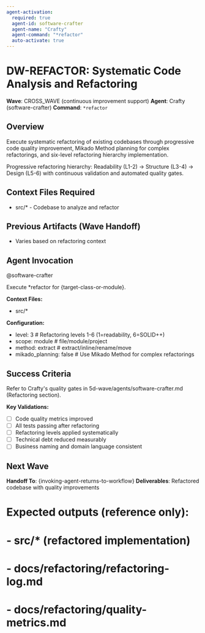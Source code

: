 ```yaml
---
agent-activation:
  required: true
  agent-id: software-crafter
  agent-name: "Crafty"
  agent-command: "*refactor"
  auto-activate: true
---
```


# DW-REFACTOR: Systematic Code Analysis and Refactoring

**Wave**: CROSS_WAVE (continuous improvement support)
**Agent**: Crafty (software-crafter)
**Command**: `*refactor`

## Overview

Execute systematic refactoring of existing codebases through progressive code quality improvement, Mikado Method planning for complex refactorings, and six-level refactoring hierarchy implementation.

Progressive refactoring hierarchy: Readability (L1-2) → Structure (L3-4) → Design (L5-6) with continuous validation and automated quality gates.

## Context Files Required

- src/* - Codebase to analyze and refactor

## Previous Artifacts (Wave Handoff)

- Varies based on refactoring context

## Agent Invocation

@software-crafter

Execute *refactor for {target-class-or-module}.

**Context Files:**
- src/*

**Configuration:**
- level: 3  # Refactoring levels 1-6 (1=readability, 6=SOLID++)
- scope: module  # file/module/project
- method: extract  # extract/inline/rename/move
- mikado_planning: false  # Use Mikado Method for complex refactorings

## Success Criteria

Refer to Crafty's quality gates in 5d-wave/agents/software-crafter.md (Refactoring section).

**Key Validations:**
- [ ] Code quality metrics improved
- [ ] All tests passing after refactoring
- [ ] Refactoring levels applied systematically
- [ ] Technical debt reduced measurably
- [ ] Business naming and domain language consistent

## Next Wave

**Handoff To**: {invoking-agent-returns-to-workflow}
**Deliverables**: Refactored codebase with quality improvements

# Expected outputs (reference only):
# - src/* (refactored implementation)
# - docs/refactoring/refactoring-log.md
# - docs/refactoring/quality-metrics.md
